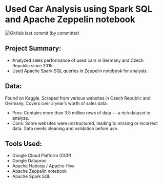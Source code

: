 # Used Car Analysis using Spark SQL and Apache Zeppelin notebook
![GitHub last commit (by committer)](https://img.shields.io/github/last-commit/longnguyendata/used-car-analysis-spark-sql)

## Project Summary:
* Analyzed sales performance of used cars in Germany and Czech Republic since 2015.
* Used Apache Spark SQL queries in Zeppelin notebook for analysis.

## Data:
Found on Kaggle. Scraped from various websites in Czech Republic and Germany. Covers over a year’s worth of sales data.
* Pros: Contains more than 3.5 million rows of data — a rich dataset to analyze.
* Cons: Some websites were unstructured, leading to missing or incorrect data. Data needs cleaning and validation before use.

## Tools Used:
* Google Cloud Platform (GCP)
* Google Dataproc
* Apache Hadoop / Apache Hive
* Apache Zeppelin notebook
* Apache Spark SQL
